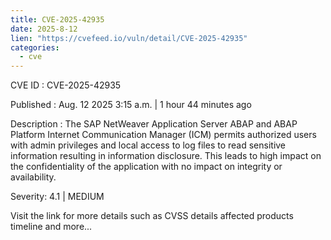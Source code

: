 ```yaml
--- 
title: CVE-2025-42935
date: 2025-8-12
lien: "https://cvefeed.io/vuln/detail/CVE-2025-42935"
categories:
  - cve
---
```


CVE ID : CVE-2025-42935

Published :  Aug. 12
2025
3:15 a.m. | 1 hour
44 minutes ago

Description : The SAP NetWeaver Application Server ABAP and ABAP Platform Internet Communication Manager (ICM) permits authorized users with admin privileges and local access to log files to read sensitive information
resulting in information disclosure. This leads to high impact on the confidentiality of the application
with no impact on integrity or availability.

Severity: 4.1 | MEDIUM

Visit the link for more details
such as CVSS details
affected products
timeline
and more...
